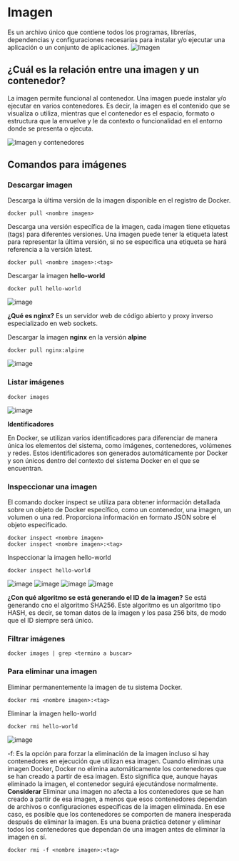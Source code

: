 # Imagen
Es un archivo único que contiene todos los programas, librerías, dependencias y configuraciones necesarias para instalar y/o ejecutar una aplicación o un conjunto de aplicaciones.
![Imagen](img/imagen.PNG)


## ¿Cuál es la relación entre una imagen y un contenedor? 
La imagen permite funcional al contenedor. Una imagen puede instalar y/o ejecutar en varios contenedores. Es decir, la imagen es el contenido que se visualiza o utiliza, mientras que el contenedor es el espacio, formato o estructura que la envuelve y le da contexto o funcionalidad en el entorno donde se presenta o ejecuta.

![Imagen y contenedores](img/imagenContenedores.JPG)
## Comandos para imágenes

### Descargar imagen
Descarga la última versión de la imagen disponible en el registro de Docker.

```
docker pull <nombre imagen> 
```

Descarga una versión específica de la imagen, cada imagen tiene etiquetas (tags) para diferentes versiones.
Una imagen puede tener la etiqueta latest para representar la última versión, si no se especifica una etiqueta se hará referencia a la versión latest.

```
docker pull <nombre imagen>:<tag>
```
Descargar la imagen **hello-world**
```
docker pull hello-world
```
![image](https://github.com/user-attachments/assets/58f9c43b-9ff0-415f-9161-d65a5b3da569)


**¿Qué es nginx?**
Es un servidor web de código abierto y proxy inverso especializado en web sockets.

Descargar la imagen  **nginx** en la versión **alpine**
```
docker pull nginx:alpine
```
![image](https://github.com/user-attachments/assets/b3249e16-8195-4c84-9f9c-d5170b9467b7)


### Listar imágenes

```
docker images
```

![image](https://github.com/user-attachments/assets/712d3229-614a-48aa-9563-8e5bd30e692a)


**Identificadores**

En Docker, se utilizan varios identificadores para diferenciar de manera única los elementos del sistema, como imágenes, contenedores, volúmenes y redes. Estos identificadores son generados automáticamente por Docker y son únicos dentro del contexto del sistema Docker en el que se encuentran. 

### Inspeccionar una imagen
El comando docker inspect se utiliza para obtener información detallada sobre un objeto de Docker específico, como un contenedor, una imagen, un volumen o una red.  Proporciona información en formato JSON sobre el objeto especificado.

```
docker inspect <nombre imagen>
docker inspect <nombre imagen>:<tag>
```

Inspeccionar la imagen hello-world 
```
docker inspect hello-world
```
![image](https://github.com/user-attachments/assets/0a431f67-bf61-45a8-a22e-06ba26a885c1)
![image](https://github.com/user-attachments/assets/8bc4fbfd-3317-40ae-8de7-8a05e23df6bb)
![image](https://github.com/user-attachments/assets/6dd66836-7b85-4a97-9d16-20cd96be537c)
![image](https://github.com/user-attachments/assets/cf726890-8429-4e1a-9b2c-7b67f0514fce)



**¿Con qué algoritmo se está generando el ID de la imagen?**
Se está generando cno el algoritmo SHA256. Este algoritmo es un algoritmo tipo HASH, es decir, se toman datos de la imagen y los pasa 256 bits, de modo que el ID siempre será único.

### Filtrar imágenes

```
docker images | grep <termino a buscar>

```

### Para eliminar una imagen
Eliminar permanentemente la imagen de tu sistema Docker.

```
docker rmi <nombre imagen>:<tag>
```

Eliminar la imagen hello-world 
```
docker rmi hello-world
```
![image](https://github.com/user-attachments/assets/f81f9316-c3ad-4280-91dd-e15c84dca804)


-f: Es la opción para forzar la eliminación de la imagen incluso si hay contenedores en ejecución que utilizan esa imagen.
Cuando eliminas una imagen Docker, Docker no elimina automáticamente los contenedores que se han creado a partir de esa imagen. Esto significa que, aunque hayas eliminado la imagen, el contenedor seguirá ejecutándose normalmente.  
**Considerar**
Eliminar una imagen no afecta a los contenedores que se han creado a partir de esa imagen, a menos que esos contenedores dependan de archivos o configuraciones específicas de la imagen eliminada. En ese caso, es posible que los contenedores se comporten de manera inesperada después de eliminar la imagen.
Es una buena práctica detener y eliminar todos los contenedores que dependan de una imagen antes de eliminar la imagen en sí.

```
docker rmi -f <nombre imagen>:<tag>
```

